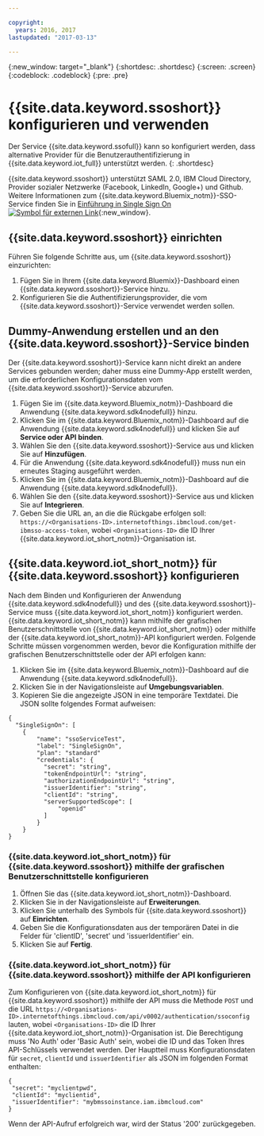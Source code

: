 ```yaml
---

copyright:
  years: 2016, 2017
lastupdated: "2017-03-13"

---
```


{:new_window: target="\_blank"}
{:shortdesc: .shortdesc}
{:screen: .screen}
{:codeblock: .codeblock}
{:pre: .pre}

# {{site.data.keyword.ssoshort}} konfigurieren und verwenden

Der Service {{site.data.keyword.ssofull}} kann so konfiguriert werden, dass alternative Provider für die Benutzerauthentifizierung in {{site.data.keyword.iot_full}} unterstützt werden.
{: .shortdesc}

{{site.data.keyword.ssoshort}} unterstützt SAML 2.0, IBM Cloud Directory, Provider sozialer Netzwerke (Facebook, LinkedIn, Google+) und Github. Weitere Informationen zum {{site.data.keyword.Bluemix_notm}}-SSO-Service finden Sie in [Einführung in Single Sign On ![Symbol für externen Link](../../icons/launch-glyph.svg)](https://console.{DomainName}/docs/services/SingleSignOn/index.html){:new_window}.

## {{site.data.keyword.ssoshort}} einrichten

Führen Sie folgende Schritte aus, um {{site.data.keyword.ssoshort}} einzurichten:

1. Fügen Sie in Ihrem {{site.data.keyword.Bluemix}}-Dashboard einen {{site.data.keyword.ssoshort}}-Service hinzu.
2. Konfigurieren Sie die Authentifizierungsprovider, die vom {{site.data.keyword.ssoshort}}-Service verwendet werden sollen.

## Dummy-Anwendung erstellen und an den {{site.data.keyword.ssoshort}}-Service binden

Der {{site.data.keyword.ssoshort}}-Service kann nicht direkt an andere Services gebunden werden; daher muss eine Dummy-App erstellt werden, um die erforderlichen Konfigurationsdaten vom {{site.data.keyword.ssoshort}}-Service abzurufen.

1. Fügen Sie im {{site.data.keyword.Bluemix_notm}}-Dashboard die Anwendung {{site.data.keyword.sdk4nodefull}} hinzu.
2. Klicken Sie im {{site.data.keyword.Bluemix_notm}}-Dashboard auf die Anwendung {{site.data.keyword.sdk4nodefull}} und klicken Sie auf **Service oder API binden**.
3. Wählen Sie den {{site.data.keyword.ssoshort}}-Service aus und klicken Sie auf **Hinzufügen**.
4. Für die Anwendung {{site.data.keyword.sdk4nodefull}} muss nun ein erneutes Staging ausgeführt werden.
5. Klicken Sie im {{site.data.keyword.Bluemix_notm}}-Dashboard auf die Anwendung {{site.data.keyword.sdk4nodefull}}.
6. Wählen Sie den {{site.data.keyword.ssoshort}}-Service aus und klicken Sie auf **Integrieren**.
7. Geben Sie die URL an, an die die Rückgabe erfolgen soll:
`https://<Organisations-ID>.internetofthings.ibmcloud.com/get-ibmsso-access-token`, wobei `<Organisations-ID>` die ID Ihrer {{site.data.keyword.iot_short_notm}}-Organisation ist.

## {{site.data.keyword.iot_short_notm}} für {{site.data.keyword.ssoshort}} konfigurieren

Nach dem Binden und Konfigurieren der Anwendung {{site.data.keyword.sdk4nodefull}} und des {{site.data.keyword.ssoshort}}-Service muss {{site.data.keyword.iot_short_notm}} konfiguriert werden. {{site.data.keyword.iot_short_notm}} kann mithilfe der grafischen Benutzerschnittstelle von {{site.data.keyword.iot_short_notm}} oder mithilfe der {{site.data.keyword.iot_short_notm}}-API konfiguriert werden. Folgende Schritte müssen vorgenommen werden, bevor die Konfiguration mithilfe der grafischen Benutzerschnittstelle oder der API erfolgen kann:

1. Klicken Sie im {{site.data.keyword.Bluemix_notm}}-Dashboard auf die Anwendung {{site.data.keyword.sdk4nodefull}}.
2. Klicken Sie in der Navigationsleiste auf **Umgebungsvariablen**.
3. Kopieren Sie die angezeigte JSON in eine temporäre Textdatei. Die JSON sollte folgendes Format aufweisen:
```
{
  "SingleSignOn": [
    {
        "name": "ssoServiceTest",
        "label": "SingleSignOn",
        "plan": "standard"
        "credentials": {
          "secret": "string",
          "tokenEndpointUrl": "string",
          "authorizationEndpointUrl": "string",
          "issuerIdentifier": "string",
          "clientId": "string",
          "serverSupportedScope": [
              "openid"
          ]
        }
    }
}
```

### {{site.data.keyword.iot_short_notm}} für {{site.data.keyword.ssoshort}} mithilfe der grafischen Benutzerschnittstelle konfigurieren

1. Öffnen Sie das {{site.data.keyword.iot_short_notm}}-Dashboard.
2. Klicken Sie in der Navigationsleiste auf **Erweiterungen**.
3. Klicken Sie unterhalb des Symbols für {{site.data.keyword.ssoshort}} auf **Einrichten**.
4. Geben Sie die Konfigurationsdaten aus der temporären Datei in die Felder für 'clientID', 'secret' und 'issuerIdentifier' ein.
5. Klicken Sie auf **Fertig**.

### {{site.data.keyword.iot_short_notm}} für {{site.data.keyword.ssoshort}} mithilfe der API konfigurieren

Zum Konfigurieren von {{site.data.keyword.iot_short_notm}} für {{site.data.keyword.ssoshort}} mithilfe der API muss die Methode `POST` und die URL `https://<Organisations-ID>.internetofthings.ibmcloud.com/api/v0002/authentication/ssoconfig` lauten, wobei `<Organisations-ID>` die ID Ihrer {{site.data.keyword.iot_short_notm}}-Organisation ist. Die Berechtigung muss 'No Auth' oder 'Basic Auth' sein, wobei die ID und das Token Ihres API-Schlüssels verwendet werden. Der Hauptteil muss Konfigurationsdaten für `secret`, `clientId` und `issuerIdentifier` als JSON im folgenden Format enthalten:
```
{
 "secret": "myclientpwd",
 "clientId": "myclientid",
 "issuerIdentifier": "mybmssoinstance.iam.ibmcloud.com"
}
```

Wenn der API-Aufruf erfolgreich war, wird der Status '200' zurückgegeben.
